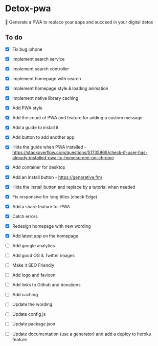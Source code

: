 # Detox-pwa
🙈 Generate a PWA to replace your apps and succeed in your digital detox

## To do
- [x] Fix bug iphone
- [x] Implement search service
- [x] Implement search controller
- [x] Implement homepage with search
- [x] Implement homepage style & loading animation
- [x] Implement native library caching
- [x] Add PWA style
- [x] Add the count of PWA and feature for adding a custom message
- [x] Add a guide to install it
- [x] Add button to add another app
- [x] Hide the guide when PWA installed - https://stackoverflow.com/questions/51735869/check-if-user-has-already-installed-pwa-to-homescreen-on-chrome
- [x] Add container for desktop
- [x] Add an install button - https://generative.fm/
- [x] Hide the install button and replace by a tutorial when needed
- [x] Fix responsive for long titles (check Edge)
- [x] Add a share feature for PWA
- [x] Catch errors
- [x] Redesign homepage with new wording
- [x] Add latest app on the homepage

- [ ] Add google analytics
- [ ] Add good OG & Twitter images
- [ ] Make it SEO Friendly
- [ ] Add logo and favicon

- [ ] Add links to Github and donations
- [ ] Add caching

- [ ] Update the wording
- [ ] Update config.js
- [ ] Update package.json
- [ ] Update documentation (use a generator) and add a deploy to heroku feature